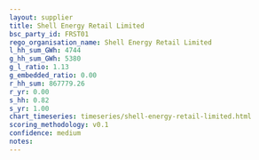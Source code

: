 ```yaml
---
layout: supplier
title: Shell Energy Retail Limited
bsc_party_id: FRST01
rego_organisation_name: Shell Energy Retail Limited
l_hh_sum_GWh: 4744
g_hh_sum_GWh: 5380
g_l_ratio: 1.13
g_embedded_ratio: 0.00
r_hh_sum: 867779.26
r_yr: 0.00
s_hh: 0.82
s_yr: 1.00
chart_timeseries: timeseries/shell-energy-retail-limited.html
scoring_methodology: v0.1
confidence: medium
notes: 
---
```

